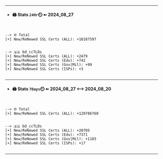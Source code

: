 

---
- #### 🖨️ **Stats** `24Hr`⏲️ ➼ 2024_08_27
```console


--> 🌐 Total
[+] New/ReNewed SSL Certs (ALL): +18187597


--> 🇧🇩 bd_ccTLDs
[+] New/ReNewed SSL Certs (ALL): +2479
[+] New/ReNewed SSL Certs (Edu): +742
[+] New/ReNewed SSL Certs (Gov|Mil): +99
[+] New/ReNewed SSL Certs (ISPs): +3


```

---
- #### 🖨️ **Stats** `7Days`⏲️ ➼ 2024_08_27 <--> 2024_08_20
```console


--> 🌐 Total
[+] New/ReNewed SSL Certs (ALL): +120786760


--> 🇧🇩 bd_ccTLDs
[+] New/ReNewed SSL Certs (ALL): +20705
[+] New/ReNewed SSL Certs (Edu): +7371
[+] New/ReNewed SSL Certs (Gov|Mil): +1103
[+] New/ReNewed SSL Certs (ISPs): +17


```

---

